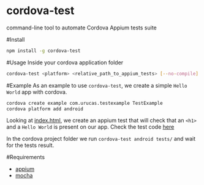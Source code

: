 # cordova-test
command-line tool to automate Cordova Appium tests suite

#Install
```bash
npm install -g cordova-test
```

#Usage
Inside your cordova application folder
```bash
cordova-test <platform> <relative_path_to_appium_tests> [--no-compile]
```

#Example
As an example to use ```cordova-test```, we create a simple ```Hello World``` app with cordova.
```bash
cordova create example com.urucas.testexample TestExample
cordova platform add android
```

Looking at [index.html](https://github.com/Urucas/cordova-test/blob/master/example/www/index.html), we create an appium test that will check that an ```<h1>``` and a ```Hello World``` is present on our app. Check the test code [here](https://github.com/Urucas/cordova-test/blob/master/example/tests/appium_test.js)

In the cordova project folder we run ```cordova-test android tests/``` and wait for the tests result.


#Requirements
* [appium](https://github.com/appium/appium)
* [mocha](https://github.com/mochajs/mocha)
